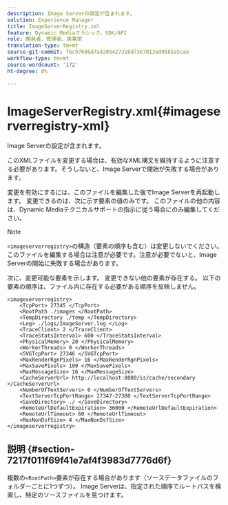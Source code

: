 ```yaml
---
description: Image Serverの設定が含まれます。
solution: Experience Manager
title: ImageServerRegistry.xml
feature: Dynamic Mediaクラシック，SDK/API
role: 開発者、管理者、実業家
translation-type: tm+mt
source-git-commit: f6c97606d7a4209427316d7367013ad9585a5cae
workflow-type: tm+mt
source-wordcount: '172'
ht-degree: 0%

---
```



# ImageServerRegistry.xml{#imageserverregistry-xml}

Image Serverの設定が含まれます。

このXMLファイルを変更する場合は、有効なXML構文を維持するように注意する必要があります。そうしないと、Image Serverで開始が失敗する場合があります。

変更を有効にするには、このファイルを編集した後でImage Serverを再起動します。 変更できるのは、次に示す要素の値のみです。 このファイルの他の内容は、Dynamic Mediaテクニカルサポートの指示に従う場合にのみ編集してください。

>[!NOTE]
>
>`<imageserverregistry>`の構造（要素の順序も含む）は変更しないでください。 このファイルを編集する場合は注意が必要です。注意が必要でないと、Image Serverの開始に失敗する場合があります。

次に、変更可能な要素を示します。 変更できない他の要素が存在する。 以下の要素の順序は、ファイル内に存在する必要がある順序を反映しません。

```
<imageserverregistry>
    <TcpPort> 27345 </TcpPort>    
    <RootPath ./images </RootPath>
    <TempDirectory ./temp </TempDirectory>
    <Log> ./logs/ImageServer.log </Log>
    <TraceClient> 2 </TraceClient>
    <TraceStatsInterval> 600 </TraceStatsInterval>
    <PhysicalMemory> 20 </PhysicalMemory>
    <WorkerThreads> 0 </WorkerThreads>
    <SVGTcpPort> 27346 </SVGTcpPort>
    <MaxRenderRgnPixels> 16 </MaxRenderRgnPixels>
    <MaxSavePixels> 100 </MaxSavePixels>
    <MaxMessageSize> 16 </MaxMessageSize>
    <CacheServerUrl> http://localhost:8080/is/cache/secondary </CacheServerUrl>
    <NumberOfTextServers> 0 </NumberOfTextServers>
    <TextServerTcpPortRange> 27347-27380 </TextServerTcpPortRange>
    <SaveDirectory> ./ </SaveDirectory>
    <RemoteUrlDefaultExpiration> 36000 </RemoteUrlDefaultExpiration>
    <RemoteUrlTimeout> 60 </RemoteUrlTimeout>
    <MaxNonDsfSize> 4 </MaxNonDsfSize>
</imageserverregistry>
```

## 説明 {#section-7217f011f69f41e7af4f3983d7776d6f}

複数の`<RootPath>`要素が存在する場合があります（ソースデータファイルのフォルダーごとに1つずつ）。 Image Serverは、指定された順序でルートパスを検索し、特定のソースファイルを見つけます。

